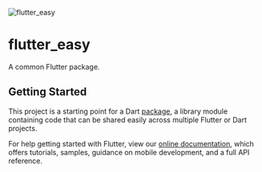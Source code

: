 ![flutter_easy](https://socialify.git.ci/OctMon/flutter_easy/image?description=1&descriptionEditable=A%20common%20Flutter%20package.&font=Inter&forks=1&issues=1&language=1&logo=https%3A%2F%2Favatars1.githubusercontent.com%2Fu%2F14101776%3Fs%3D200%26v%3D4&owner=1&pattern=Circuit%20Board&pulls=1&stargazers=1&theme=Dark)

# flutter_easy

A common Flutter package.

## Getting Started

This project is a starting point for a Dart
[package](https://flutter.dev/developing-packages/),
a library module containing code that can be shared easily across
multiple Flutter or Dart projects.

For help getting started with Flutter, view our 
[online documentation](https://flutter.dev/docs), which offers tutorials, 
samples, guidance on mobile development, and a full API reference.
